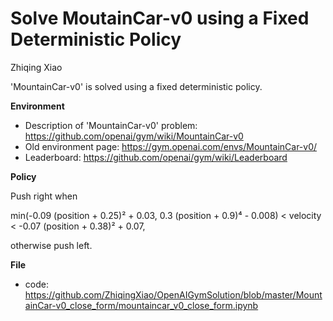 # Solve MoutainCar-v0 using a Fixed Deterministic Policy

Zhiqing Xiao

'MountainCar-v0' is solved using a fixed deterministic policy.

**Environment**
- Description of 'MountainCar-v0' problem: https://github.com/openai/gym/wiki/MountainCar-v0
- Old environment page: https://gym.openai.com/envs/MountainCar-v0/
- Leaderboard: https://github.com/openai/gym/wiki/Leaderboard

**Policy**

Push right when

min(-0.09 (position + 0.25)² + 0.03, 0.3 (position + 0.9)⁴ - 0.008) < velocity < -0.07 (position + 0.38)² + 0.07,

otherwise push left.

**File**

- code: https://github.com/ZhiqingXiao/OpenAIGymSolution/blob/master/MountainCar-v0_close_form/mountaincar_v0_close_form.ipynb
